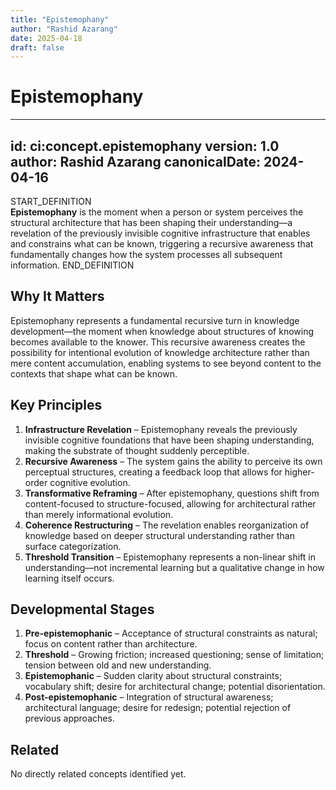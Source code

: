 ```yaml
---
title: "Epistemophany"
author: "Rashid Azarang"
date: 2025-04-18
draft: false
---
```


<!-- Migration Status: Complete -->

# Epistemophany

---
id: ci:concept.epistemophany
version: 1.0
author: Rashid Azarang
canonicalDate: 2024-04-16
---

START_DEFINITION  
**Epistemophany** is the moment when a person or system perceives the structural architecture that has been shaping their understanding—a revelation of the previously invisible cognitive infrastructure that enables and constrains what can be known, triggering a recursive awareness that fundamentally changes how the system processes all subsequent information.
END_DEFINITION

## Why It Matters
Epistemophany represents a fundamental recursive turn in knowledge development—the moment when knowledge about structures of knowing becomes available to the knower. This recursive awareness creates the possibility for intentional evolution of knowledge architecture rather than mere content accumulation, enabling systems to see beyond content to the contexts that shape what can be known.

## Key Principles
1. **Infrastructure Revelation** – Epistemophany reveals the previously invisible cognitive foundations that have been shaping understanding, making the substrate of thought suddenly perceptible.
2. **Recursive Awareness** – The system gains the ability to perceive its own perceptual structures, creating a feedback loop that allows for higher-order cognitive evolution.
3. **Transformative Reframing** – After epistemophany, questions shift from content-focused to structure-focused, allowing for architectural rather than merely informational evolution.
4. **Coherence Restructuring** – The revelation enables reorganization of knowledge based on deeper structural understanding rather than surface categorization.
5. **Threshold Transition** – Epistemophany represents a non-linear shift in understanding—not incremental learning but a qualitative change in how learning itself occurs.

## Developmental Stages
1. **Pre-epistemophanic** – Acceptance of structural constraints as natural; focus on content rather than architecture.
2. **Threshold** – Growing friction; increased questioning; sense of limitation; tension between old and new understanding.
3. **Epistemophanic** – Sudden clarity about structural constraints; vocabulary shift; desire for architectural change; potential disorientation.
4. **Post-epistemophanic** – Integration of structural awareness; architectural language; desire for redesign; potential rejection of previous approaches.







## Related

No directly related concepts identified yet.
